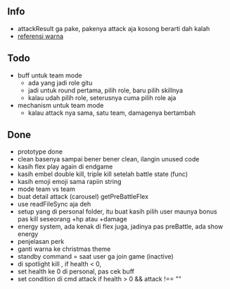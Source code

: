 ## Info
- attackResult ga pake, pakenya attack aja kosong berarti dah kalah
- [referensi warna](https://logobly.com/blog/color-combinations/)
  

## Todo
- buff untuk team mode
  - ada yang jadi role gitu
  - jadi untuk round pertama, pilih role, baru pilih skillnya
  - kalau udah pilih role, seterusnya cuma pilih role aja
- mechanism untuk team mode
  - kalau attack nya sama, satu team, damagenya bertambah


## Done
- prototype done
- clean basenya sampai bener bener clean, ilangin unused code
- kasih flex play again di endgame
- kasih embel double kill, triple kill setelah battle state (func)
- kasih emoji emoji sama rapiin string
- mode team vs team
- buat detail attack (carousel) getPreBattleFlex
- use readFileSync aja deh
- setup yang di personal folder, itu buat kasih pilih user maunya bonus pas kill seseorang +hp atau +damage
- energy system, ada kenak di flex juga, jadinya pas preBattle, ada show energy
- penjelasan perk
- ganti warna ke christmas theme
- standby command = saat user ga join game (inactive)
- di spotlight kill , if health < 0,
- set health ke 0 di personal, pas cek buff
- set condition di cmd attack if health > 0 && attack !== ""